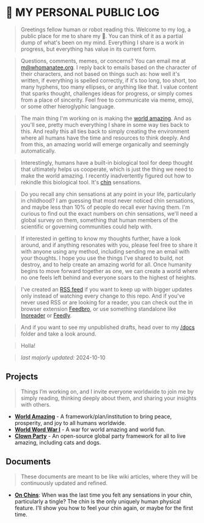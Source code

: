# 💩 MY PERSONAL PUBLIC LOG
> Greetings fellow human or robot reading this. Welcome to my log, a public place for me to share my 💩. You can think of it as a partial dump of what's been on my mind. Everything I share is a work in progress, but everything has value in its current form.

> Questions, comments, memes, or concerns? You can email me at m@whomanatee.org. I reply back to emails based on the character of their characters, and not based on things such as: how well it's written, if everything is spelled correctly, if it's too long, too short, too many hyphens, too many ellipses, or anything like that. I value content that sparks thought, challenges ideas for progress, or simply comes from a place of sincerity. Feel free to communicate via meme, emoji, or some other hieroglyphic language. 

> The main thing I'm working on is making the [world amazing](https://worldamazing.org). And as you'll see, pretty much everything I share in some way ties back to this. And really this all ties back to simply creating the environment where all humans have the time and resources to think deeply. And from this, an amazing world will emerge organically and seemingly automatically.

> Interestingly, humans have a built-in biological tool for deep thought that ultimately helps us cooperate, which is just the thing we need to make the world amazing. I recently inadvertently figured out how to rekindle this biological tool. It's [chin](docs/chins.md) sensations.

> Do you recall any chin sensations at any point in your life, particularly in childhood? I am guessing that most never noticed chin sensations, and maybe less than 10% of people do recall ever having them. I'm curious to find out the exact numbers on chin sensations, we'll need a global survey on them, something that human members of the scientific or governing communities could help with.

> If interested in getting to know my thoughts further, have a look around, and if anything resonates with you, please feel free to share it with anyone using any method, including sending me an email with your thoughts. I hope you use the things I've shared to build, not destroy, and to help create an amazing world for all. Once humanity begins to move forward together as one, we can create a world where no one feels left behind and everyone soars to the highest of heights.

> I've created an [RSS feed](https://raw.githubusercontent.com/beakbahama/log/refs/heads/main/feed.xml) if you want to keep up with bigger updates only instead of watching every change to this repo. And if you've never used RSS or are looking for a reader, you can check out the in browser extension [Feedbro](https://nodetics.com/feedbro/), or use something standalone like [Inoreader](https://www.inoreader.com) or [Feedly](https://feedly.com/).

> And if you want to see my unpublished drafts, head over to my [/docs](docs/) folder and take a look around. 

> Holla!

> *last majorly updated:* 2024-10-10


## Projects
> Things I’m working on, and I invite everyone worldwide to join me by simply reading, thinking deeply about them, and sharing your insights with others.
- [**World Amazing**](https://worldamazing.org) - A framework/plan/institution to bring peace, prosperity, and joy to all humans worldwide.
- [**World Word War I**](https://worldwordwar.org) - A war for world amazing and world fun.
- [**Clown Party**](https://clownparty.org) - An open-source global party framework for all to live amazing, including cats and dogs.


## Documents
> These documents are meant to be like wiki articles, where they will be continuously updated and refined.

- [**On Chins**](docs/chins.md): When was the last time you felt any sensations in your chin, particularly a tingle? The chin is the only uniquely human physical feature. I'll show you how to feel your chin again, or maybe for the first time.

